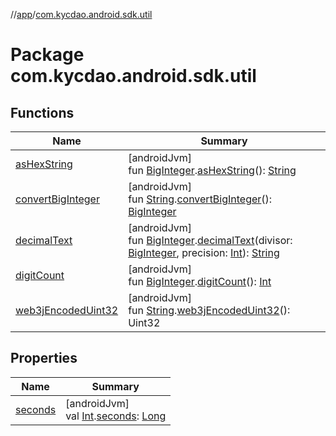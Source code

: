 //[app](../../index.md)/[com.kycdao.android.sdk.util](index.md)

# Package com.kycdao.android.sdk.util

## Functions

| Name | Summary |
|---|---|
| [asHexString](as-hex-string.md) | [androidJvm]<br>fun [BigInteger](https://developer.android.com/reference/kotlin/java/math/BigInteger.html).[asHexString](as-hex-string.md)(): [String](https://kotlinlang.org/api/latest/jvm/stdlib/kotlin/-string/index.html) |
| [convertBigInteger](convert-big-integer.md) | [androidJvm]<br>fun [String](https://kotlinlang.org/api/latest/jvm/stdlib/kotlin/-string/index.html).[convertBigInteger](convert-big-integer.md)(): [BigInteger](https://developer.android.com/reference/kotlin/java/math/BigInteger.html) |
| [decimalText](decimal-text.md) | [androidJvm]<br>fun [BigInteger](https://developer.android.com/reference/kotlin/java/math/BigInteger.html).[decimalText](decimal-text.md)(divisor: [BigInteger](https://developer.android.com/reference/kotlin/java/math/BigInteger.html), precision: [Int](https://kotlinlang.org/api/latest/jvm/stdlib/kotlin/-int/index.html)): [String](https://kotlinlang.org/api/latest/jvm/stdlib/kotlin/-string/index.html) |
| [digitCount](digit-count.md) | [androidJvm]<br>fun [BigInteger](https://developer.android.com/reference/kotlin/java/math/BigInteger.html).[digitCount](digit-count.md)(): [Int](https://kotlinlang.org/api/latest/jvm/stdlib/kotlin/-int/index.html) |
| [web3jEncodedUint32](web3j-encoded-uint32.md) | [androidJvm]<br>fun [String](https://kotlinlang.org/api/latest/jvm/stdlib/kotlin/-string/index.html).[web3jEncodedUint32](web3j-encoded-uint32.md)(): Uint32 |

## Properties

| Name | Summary |
|---|---|
| [seconds](seconds.md) | [androidJvm]<br>val [Int](https://kotlinlang.org/api/latest/jvm/stdlib/kotlin/-int/index.html).[seconds](seconds.md): [Long](https://kotlinlang.org/api/latest/jvm/stdlib/kotlin/-long/index.html) |
